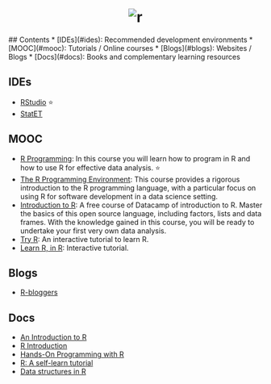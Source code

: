 <h1 align="center">
	<img src="https://www.r-project.org/Rlogo.png" alt="r">
	<br>
</h1>
## Contents
* [IDEs](#ides): Recommended development environments
* [MOOC](#mooc): Tutorials / Online courses
* [Blogs](#blogs): Websites / Blogs
* [Docs](#docs): Books and complementary learning resources

## IDEs
- [RStudio](https://www.rstudio.com/) :star:
- [StatET](http://www.walware.de/goto/statet)

## MOOC
- [R Programming](https://www.coursera.org/learn/r-programming): In this course you will learn how to program in R and how to use R for effective data analysis. :star:
- [The R Programming Environment](https://www.coursera.org/learn/r-programming-environment): This course provides a rigorous introduction to the R programming language, with a  particular focus on using R for software development in a data science setting. 
- [Introduction to R](https://www.datacamp.com/courses/free-introduction-to-r): A free course of Datacamp of introduction to R. Master the basics of this open source language, including factors, lists and data frames. With the knowledge gained in this course, you will be ready to undertake your first very own data analysis.
- [Try R](http://tryr.codeschool.com): An interactive tutorial to learn R. 
- [Learn R, in R](http://swirlstats.com): Interactive tutorial. 

## Blogs
- [R-bloggers](https://www.r-bloggers.com)

## Docs
- [An Introduction to R](https://cran.r-project.org/doc/manuals/R-intro.html)
- [R Introduction](http://www.r-tutor.com/r-introduction)
- [Hands-On Programming with R](http://shop.oreilly.com/product/0636920028574.do)
- [R: A self-learn tutorial](https://www.nceas.ucsb.edu/files/scicomp/Dloads/RProgramming/BestFirstRTutorial.pdf)
- [Data structures in R](http://adv-r.had.co.nz/Data-structures.html)
